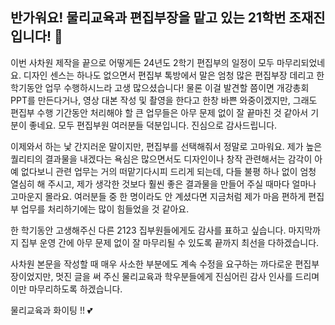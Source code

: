 ## 반가워요! 물리교육과 편집부장을 맡고 있는 21학번 조재진입니다! 👋

이번 사차원 제작을 끝으로 어떻게든 24년도 2학기 편집부의 일정이 모두 마무리되었네요.
디자인 센스는 하나도 없으면서 편집부 톡방에서 말은 엄청 많은 편집부장 데리고 한 학기동안 업무 수행하시느라 고생 많으셨습니다!
물론 이걸 발견할 쯤이면 개강총회 PPT를 만든다거나, 영상 대본 작성 및 촬영을 한다고 한창 바쁜 와중이겠지만,
그래도 편집부 수행 기간동안 처리해야 할 큰 업무들은 아무 문제 없이 잘 끝마친 것 같아서 기분이 좋네요.
모두 편집부원 여러분들 덕분입니다. 진심으로 감사드립니다.

이제와서 하는 낯 간지러운 말이지만, 편집부를 선택해줘서 정말로 고마워요. 
제가 높은 퀄리티의 결과물을 내겠다는 욕심은 많으면서도 디자인이나 창작 관련해서는 감각이 아예 없다보니 관련 업무는 거의 떠맡기다시피 드리게 되는데,
다들 불평 하나 없이 엄청 열심히 해 주시고, 제가 생각한 것보다 훨씬 좋은 결과물을 만들어 주실 때마다 얼마나 고마운지 몰라요.
여러분들 중 한 명이라도 안 계셨다면 지금처럼 제가 마음 편하게 편집부 업무를 처리하기에는 많이 힘들었을 것 같아요.

한 학기동안 고생해주신 다른 2123 집부원들에게도 감사를 표하고 싶습니다.
마지막까지 집부 운영 간에 아무 문제 없이 잘 마무리될 수 있도록 끝까지 최선을 다하겠습니다.

사차원 본문을 작성할 때 매우 사소한 부분에도 계속 수정을 요구하는 까다로운 편집부장이었지만, 
멋진 글을 써 주신 물리교육과 학우분들에게 진심어린 감사 인사를 드리며 이만 마무리하도록 하겠습니다.

물리교육과 화이팅 !! 💕
